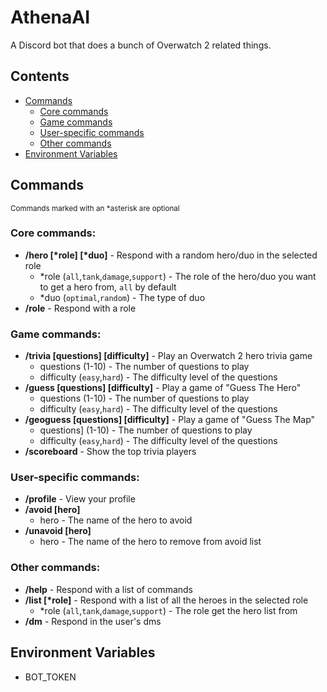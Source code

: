 # AthenaAI
A Discord bot that does a bunch of Overwatch 2 related things.
## Contents
- [Commands](https://github.com/Algore101/AthenaAI#commands)
  - [Core commands](https://github.com/Algore101/AthenaAI#core-commands)
  - [Game commands](https://github.com/Algore101/AthenaAI#game-commands)
  - [User-specific commands](https://github.com/Algore101/AthenaAI#user-specific-commands)
  - [Other commands](https://github.com/Algore101/AthenaAI#other-commands)
- [Environment Variables](https://github.com/Algore101/AthenaAI#environment-variables)

## Commands
<sub>Commands marked with an \*asterisk are optional</sub>
### Core commands:
- **/hero [\*role] [\*duo]** - Respond with a random hero/duo in the selected role
  - \*role (`all`,`tank`,`damage`,`support`) - The role of the hero/duo you want to get a hero from, `all` by default
  - \*duo (`optimal`,`random`) - The type of duo 
- **/role** - Respond with a role
### Game commands:
- **/trivia [questions] [difficulty]** - Play an Overwatch 2 hero trivia game
  - questions (1-10) - The number of questions to play
  - difficulty (`easy`,`hard`) - The difficulty level of the questions
- **/guess [questions] [difficulty]** - Play a game of "Guess The Hero"
  - questions (1-10) - The number of questions to play
  - difficulty (`easy`,`hard`) - The difficulty level of the questions
- **/geoguess [questions] [difficulty]** - Play a game of "Guess The Map"
  - questions] (1-10) - The number of questions to play
  - difficulty (`easy`,`hard`) - The difficulty level of the questions
- **/scoreboard** - Show the top trivia players
### User-specific commands:
- **/profile** - View your profile
- **/avoid [hero]**
  -  hero - The name of the hero to avoid
- **/unavoid [hero]**
  - hero - The name of the hero to remove from avoid list
### Other commands:
- **/help** - Respond with a list of commands
- **/list [\*role]** - Respond with a list of all the heroes in the selected role
  - \*role (`all`,`tank`,`damage`,`support`) - The role get the hero list from
- **/dm** - Respond in the user's dms
## Environment Variables
- BOT_TOKEN

